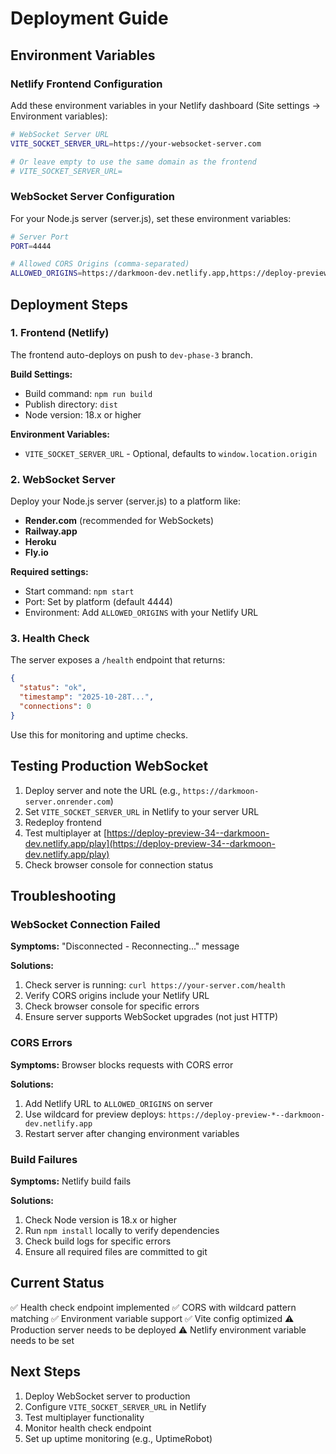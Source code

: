 # Deployment Guide

## Environment Variables

### Netlify Frontend Configuration

Add these environment variables in your Netlify dashboard (Site settings → Environment variables):

```bash
# WebSocket Server URL
VITE_SOCKET_SERVER_URL=https://your-websocket-server.com

# Or leave empty to use the same domain as the frontend
# VITE_SOCKET_SERVER_URL=
```

### WebSocket Server Configuration

For your Node.js server (server.js), set these environment variables:

```bash
# Server Port
PORT=4444

# Allowed CORS Origins (comma-separated)
ALLOWED_ORIGINS=https://darkmoon-dev.netlify.app,https://deploy-preview-*--darkmoon-dev.netlify.app
```

## Deployment Steps

### 1. Frontend (Netlify)

The frontend auto-deploys on push to `dev-phase-3` branch.

**Build Settings:**

- Build command: `npm run build`
- Publish directory: `dist`
- Node version: 18.x or higher

**Environment Variables:**

- `VITE_SOCKET_SERVER_URL` - Optional, defaults to `window.location.origin`

### 2. WebSocket Server

Deploy your Node.js server (server.js) to a platform like:

- **Render.com** (recommended for WebSockets)
- **Railway.app**
- **Heroku**
- **Fly.io**

**Required settings:**

- Start command: `npm start`
- Port: Set by platform (default 4444)
- Environment: Add `ALLOWED_ORIGINS` with your Netlify URL

### 3. Health Check

The server exposes a `/health` endpoint that returns:

```json
{
  "status": "ok",
  "timestamp": "2025-10-28T...",
  "connections": 0
}
```

Use this for monitoring and uptime checks.

## Testing Production WebSocket

1. Deploy server and note the URL (e.g., `https://darkmoon-server.onrender.com`)
2. Set `VITE_SOCKET_SERVER_URL` in Netlify to your server URL
3. Redeploy frontend
4. Test multiplayer at [https://deploy-preview-34--darkmoon-dev.netlify.app/play](https://deploy-preview-34--darkmoon-dev.netlify.app/play)
5. Check browser console for connection status

## Troubleshooting

### WebSocket Connection Failed

**Symptoms:** "Disconnected - Reconnecting..." message

**Solutions:**

1. Check server is running: `curl https://your-server.com/health`
2. Verify CORS origins include your Netlify URL
3. Check browser console for specific errors
4. Ensure server supports WebSocket upgrades (not just HTTP)

### CORS Errors

**Symptoms:** Browser blocks requests with CORS error

**Solutions:**

1. Add Netlify URL to `ALLOWED_ORIGINS` on server
2. Use wildcard for preview deploys: `https://deploy-preview-*--darkmoon-dev.netlify.app`
3. Restart server after changing environment variables

### Build Failures

**Symptoms:** Netlify build fails

**Solutions:**

1. Check Node version is 18.x or higher
2. Run `npm install` locally to verify dependencies
3. Check build logs for specific errors
4. Ensure all required files are committed to git

## Current Status

✅ Health check endpoint implemented
✅ CORS with wildcard pattern matching
✅ Environment variable support
✅ Vite config optimized
⚠️ Production server needs to be deployed
⚠️ Netlify environment variable needs to be set

## Next Steps

1. Deploy WebSocket server to production
2. Configure `VITE_SOCKET_SERVER_URL` in Netlify
3. Test multiplayer functionality
4. Monitor health check endpoint
5. Set up uptime monitoring (e.g., UptimeRobot)
